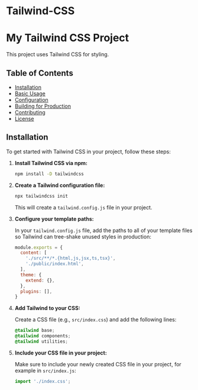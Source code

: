 # Tailwind-CSS
# My Tailwind CSS Project

This project uses Tailwind CSS for styling.

## Table of Contents
- [Installation](#installation)
- [Basic Usage](#basic-usage)
- [Configuration](#configuration)
- [Building for Production](#building-for-production)
- [Contributing](#contributing)
- [License](#license)

## Installation

To get started with Tailwind CSS in your project, follow these steps:

1. **Install Tailwind CSS via npm:**

    ```bash
    npm install -D tailwindcss
    ```

2. **Create a Tailwind configuration file:**

    ```bash
    npx tailwindcss init
    ```

    This will create a `tailwind.config.js` file in your project.

3. **Configure your template paths:**

    In your `tailwind.config.js` file, add the paths to all of your template files so Tailwind can tree-shake unused styles in production:

    ```js
    module.exports = {
      content: [
        './src/**/*.{html,js,jsx,ts,tsx}',
        './public/index.html',
      ],
      theme: {
        extend: {},
      },
      plugins: [],
    }
    ```

4. **Add Tailwind to your CSS:**

    Create a CSS file (e.g., `src/index.css`) and add the following lines:

    ```css
    @tailwind base;
    @tailwind components;
    @tailwind utilities;
    ```

5. **Include your CSS file in your project:**

    Make sure to include your newly created CSS file in your project, for example in `src/index.js`:

    ```js
    import './index.css';
    ```

